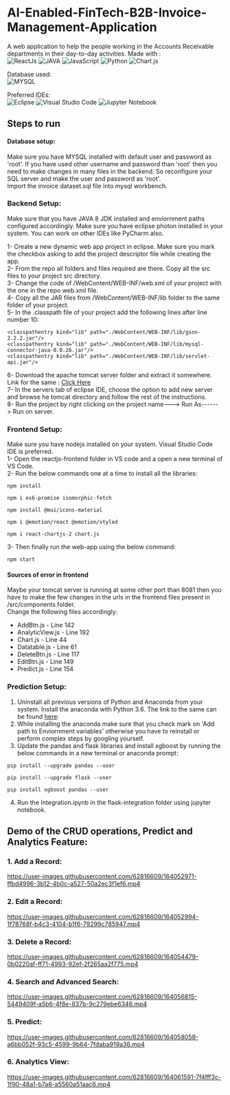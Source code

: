 # AI-Enabled-FinTech-B2B-Invoice-Management-Application
A web application to help the people working in the Accounts Receivable departments in their day-to-day activities. Made with :<br>
![ReactJs](https://img.shields.io/badge/-ReactJs-61DAFB?logo=react&logoColor=white&style=for-the-badge)
![JAVA](https://img.shields.io/badge/Java-ED8B00?style=for-the-badge&logo=java&logoColor=white)
![JavaScript](https://img.shields.io/badge/javascript-%23323330.svg?style=for-the-badge&logo=javascript&logoColor=%23F7DF1E)
![Python](https://img.shields.io/badge/python-3670A0?style=for-the-badge&logo=python&logoColor=ffdd54)
![Chart.js](https://img.shields.io/badge/chart.js-F5788D.svg?style=for-the-badge&logo=chart.js&logoColor=white)



Database used:<br>
![MYSQL](https://img.shields.io/badge/mysql-%2300f.svg?style=for-the-badge&logo=mysql&logoColor=white)

Preferred IDEs:<br>
![Eclipse](https://img.shields.io/badge/Eclipse-FE7A16.svg?style=for-the-badge&logo=Eclipse&logoColor=white)
![Visual Studio Code](https://img.shields.io/badge/Visual%20Studio%20Code-0078d7.svg?style=for-the-badge&logo=visual-studio-code&logoColor=white)
![Jupyter Notebook](https://img.shields.io/badge/jupyter-%23FA0F00.svg?style=for-the-badge&logo=jupyter&logoColor=white)

## Steps to run
#### Database setup: <br>
Make sure you have MYSQL installed with default user and password as 'root'. If you have used other username and password than 'root' then you need to make changes in many files in the backend.
So reconfigure your SQL server and make the user and password as 'root'. <br>
Import the invoice dataset.sql file into mysql workbench.

### Backend Setup: <br>
Make sure that you have JAVA 8 JDK installed and enviornment paths configured accordingly. Make sure you have eclipse photon installed in your system. You can work on other IDEs like PyCharm also.

1- Create a new dynamic web app project in eclipse. Make sure you mark the checkbox asking to add the project descriptor file while creating the app.<br>
2- From the repo all folders and files required are there. Copy all the src files to your project src directory.<br>
3- Change the code of /WebContent/WEB-INF/web.xml of your project with the one in the repo web.xml file.<br>
4- Copy all the JAR files from /WebContent/WEB-INF/lib folder to the same folder of your project.<br>
5- In the .classpath file of your project add the following lines after line number 10:
```
<classpathentry kind="lib" path="./WebContent/WEB-INF/lib/gson-2.2.2.jar"/>
<classpathentry kind="lib" path="./WebContent/WEB-INF/lib/mysql-connector-java-8.0.26.jar"/>
<classpathentry kind="lib" path="./WebContent/WEB-INF/lib/servlet-api.jar"/>
```
6- Download the apache tomcat server folder and extract it somewhere. Link for the same : [Click Here](https://dlcdn.apache.org/tomcat/tomcat-9/v9.0.62/bin/apache-tomcat-9.0.62.zip) <br>
7- In the servers tab of eclipse IDE, choose the option to add new server and browse he tomcat directory and follow the rest of the instructions. <br>
8- Run the project by right clicking on the project name---> Run As------> Run on server.

### Frontend Setup: <br>
Make sure you have nodejs installed on your system. Visual Studio Code IDE is preferred.<br>
1- Open the reactjs-frontend folder in VS code and a open a new terminal of VS Code.<br>
2- Run the below commands one at a time to install all the libraries:
```
npm install

npm i es6-promise isomorphic-fetch

npm install @mui/icons-material

npm i @emotion/react @emotion/styled

npm i react-chartjs-2 chart.js
```

3- Then finally run the web-app using the below command:
```
npm start
```
#### Sources of error in frontend
Maybe your tomcat server is running at some other port than 8081 then you have to make the few changes in the urls in the frontend files present in /src/components folder.<br>
Change the following files accordingly:
<ul>
  <li>AddBtn.js - Line 142 </li>
  <li>AnalyticView.js - Line 192</li>
  <li>Chart.js - Line 44</li>
  <li>Datatable.js - Line 61</li>
  <li>DeleteBtn.js - Line 117</li>
  <li>EditBtn.js - Line 149</li>
  <li>Predict.js - Line 154</li>
</ul>

### Prediction Setup: <br>
1. Uninstall all previous versions of Python and Anaconda from your system. Install the anaconda with Python 3.6. The link to the same can be found [here](https://repo.anaconda.com/archive/Anaconda3-5.2.0-Windows-x86_64.exe):<br>
2. While installing the anaconda make sure that you check mark on 'Add path to Enviornment variables' otherwise you have to reinstall or perform complex steps by googling yourself.<br>
3. Update the pandas and flask libraries and install xgboost by running the below commands in a new terminal or anaconda prompt:
```
pip install --upgrade pandas --user

pip install --upgrade flask --user

pip install xgboost pandas --user
```
4. Run the Integration.ipynb in the flask-integration folder using jupyter notebook.


## Demo of the CRUD operations, Predict and Analytics Feature: <br>

### 1. Add a Record:<br>
https://user-images.githubusercontent.com/62816609/164052971-ffbd4996-3b12-4b0c-a527-50a2ec3f1ef6.mp4

### 2. Edit a Record:<br>
https://user-images.githubusercontent.com/62816609/164052994-1f78768f-b4c3-4104-b1f6-79299c785947.mp4

### 3. Delete a Record:<br>
https://user-images.githubusercontent.com/62816609/164054479-0b0220af-ff71-4993-92ef-2f265aa2f775.mp4

### 4. Search and Advanced Search:<br>
https://user-images.githubusercontent.com/62816609/164056815-5449409f-a5b6-4f8e-837b-9c279ebe6346.mp4

### 5. Predict:<br>
https://user-images.githubusercontent.com/62816609/164058058-a6bb052f-93c5-4599-9b64-7fdaba919a36.mp4

### 6. Analytics View:<br>
https://user-images.githubusercontent.com/62816609/164061591-7f4fff3c-1f90-48a1-b7a8-a5560a51aac6.mp4
